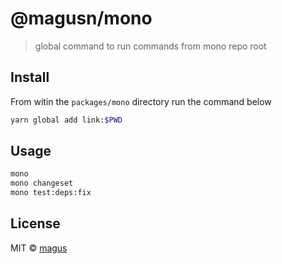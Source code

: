 # @magusn/mono

> global command to run commands from mono repo root

## Install

From witin the `packages/mono` directory run the command below

```sh
yarn global add link:$PWD
```

## Usage

```sh
mono
mono changeset
mono test:deps:fix
```

## License

MIT © [magus](https://github.com/magus)

